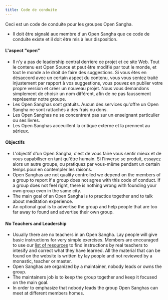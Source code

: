 ```yaml
---
title: Code de conduite
---
```

Ceci est un code de conduite pour les groupes Open Sangha.

- Il doit être signalé aux membre d'un Open Sangha que ce code de conduite existe et il doit être mis à leur disposition.

#### L'aspect "open"

- Il n'y a pas de leadership central derrière ce projet et ce site Web. Tout le contenu est Open Source et peut être modifié par tout le monde, et tout le monde a le droit de faire des suggestions. Si vous êtes en désaccord avec un certain aspect du contenu, vous vous sentez traité injustement par rapport à vos suggestions, vous pouvez en publier votre propre version et créer un nouveau projet. Nous vous demandons simplement de choisir un nom différent, afin de ne pas faussement représenter notre groupe.
- Les Open Sanghas sont gratuits. Aucun des services qu'offre un Open Sangha ne sont rattachés à des frais ou dons.
- Les Open Sanghas ne se concentrent pas sur un enseignant particulier ou ses livres.
- Les Open Sanghas acceuillent la critique externe et la prennent au sérieux.

#### Objectifs

- L'objectif d'un Open Sangha, c'est de vous faire vous sentir mieux et de vous capabiliser en tant qu'être humain. Si l'inverse se produit, essayez alors un autre groupe, ou pratiquez par vous-même pendant un certain temps pour en contempler les raisons.
- Open Sanghas are not quality controlled we depend on the members of a group to report if a group does not agree with this code of conduct. If a group does not feel right, there is nothing wrong with founding your own group even in the same city.
- The main goal of an Open Sangha is to practice together and to talk about meditation experience.
- An optional goal is to advertise the group and help people that are too far away to found and advertise their own group.

#### No Teachers and Leadership

- Usually there are no teachers in an Open Sangha. Lay people will give basic instructions for very simple exercises. Members are encouraged to use our [list of resources](https://github.com/buddha-dharma/buddhism) to find instructions by real teachers to intesify and correct what they have learned. All the material that can be found on the website is written by lay people and not reviewed by a monastic, teacher or master.
- Open Sanghas are organized by a maintainer, nobody leads or owns the group.
- The maintainers job is to keep the group together and keep it focused on the main goal.
- In order to emphasize that nobody leads the group Open Sanghas can meet at different members homes.